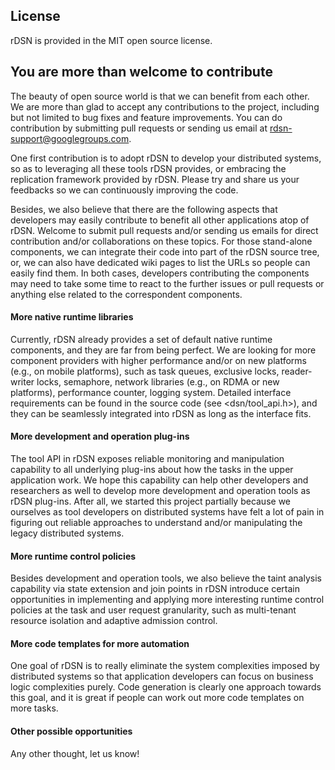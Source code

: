 ## License
rDSN is provided in the MIT open source license. 

## You are more than welcome to contribute

The beauty of open source world is that we can benefit from each other. We are more than glad to accept any contributions to the project, including but not limited to bug fixes and feature improvements. You can do contribution by submitting pull requests or sending us email at rdsn-support@googlegroups.com.

One first contribution is to adopt rDSN to develop your distributed systems, so as to leveraging all these tools rDSN provides, or embracing the replication framework provided by rDSN. Please try and share us your feedbacks so we can continuously improving the code.

Besides, we also believe that there are the following aspects that developers may easily contribute to benefit all other applications atop of rDSN. Welcome to submit pull requests and/or sending us emails for direct contribution and/or collaborations on these topics. For those stand-alone components, we can integrate their code into part of the rDSN source tree, or, we can also have dedicated wiki pages to list the URLs so people can easily find them. In both cases, developers contributing the components may need to take some time to react to the further issues or pull requests or anything else related to the correspondent components. 

#### More native runtime libraries

Currently, rDSN already provides a set of default native runtime components, and they are far from being perfect. We are looking for more component providers with higher performance and/or on new platforms (e.g., on mobile platforms), such as task queues, exclusive locks, reader-writer locks, semaphore, network libraries (e.g., on RDMA or new platforms), performance counter, logging system. Detailed interface requirements can be found in the source code (see <dsn/tool_api.h>), and they can be seamlessly integrated into rDSN as long as the interface fits.

#### More development and operation plug-ins

The tool API in rDSN exposes reliable monitoring and manipulation capability to all underlying plug-ins about how the tasks in the upper application work. We hope this capability can help other developers and researchers as well to develop more development and operation tools as rDSN plug-ins. After all, we started this project partially because we ourselves as tool developers on distributed systems have felt a lot of pain in figuring out reliable approaches to understand and/or manipulating the legacy distributed systems.

#### More runtime control policies

Besides development and operation tools, we also believe the taint analysis capability via state extension and join points in rDSN introduce certain opportunities in implementing and applying more interesting runtime control policies at the task and user request granularity, such as multi-tenant resource isolation and adaptive admission control.

#### More code templates for more automation

One goal of rDSN is to really eliminate the system complexities imposed by distributed systems so that application developers can focus on business logic complexities purely. Code generation is clearly one approach towards this goal, and it is great if people can work out more code templates on more tasks. 

#### Other possible opportunities

Any other thought, let us know! 

